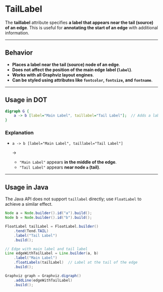 # TailLabel

The **taillabel** attribute specifies **a label that appears near the tail (source) of an edge**. This is useful for **annotating the start of an edge** with additional information.

------

## **Behavior**

- **Places a label near the tail (source) node of an edge**.
- **Does not affect the position of the main edge label (`label`)**.
- **Works with all Graphviz layout engines**.
- **Can be styled using attributes like `fontcolor`, `fontsize`, and `fontname`**.

------

## **Usage in DOT**

```dot
digraph G {
    a -> b [label="Main Label", taillabel="Tail Label"];  // Adds a label near the tail node
}
```

### **Explanation**

- `a -> b [label="Main Label", taillabel="Tail Label"]`

   →

  - `"Main Label"` appears **in the middle of the edge**.
  - `"Tail Label"` appears **near node `a` (tail)**.

------

## **Usage in Java**

The Java API does not support `taillabel` directly; use `FloatLabel` to achieve a similar effect.

```java
Node a = Node.builder().id("a").build();
Node b = Node.builder().id("b").build();

FloatLabel tailLabel = FloatLabel.builder()
    .tend(Tend.TAIL)
    .label("Tail Label")
    .build();

// Edge with main label and tail label
Line edgeWithTailLabel = Line.builder(a, b)
    .label("Main Label")
    .floatLabels(tailLabel)  // Label at the tail of the edge
    .build();

Graphviz graph = Graphviz.digraph()
    .addLine(edgeWithTailLabel)
    .build();
```

